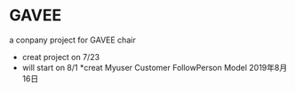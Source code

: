 # GAVEE
a conpany project for GAVEE chair
* creat project on 7/23
* will start on 8/1
 *creat Myuser Customer FollowPerson Model 2019年8月16日
